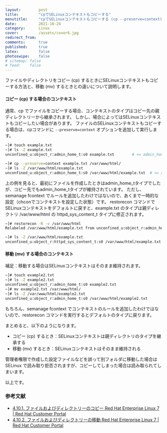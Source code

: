 ```yaml
---
layout:        post
title:         "cpでSELinuxコンテキストもコピーする"
menutitle:     "cpでSELinuxコンテキストもコピーする (cp --preserve=context)"
date:          2021-10-24
category:      Linux
cover:         /assets/cover6.jpg
redirect_from:
comments:      true
published:     true
latex:         false
photoswipe:    false
# sitemap: false
# feed:    false
---
```


ファイルやディレクトリをコピー (cp) するときにSELinuxコンテキストもコピーする方法と、移動 (mv) するときとの違いについて説明します。

#### コピー (cp) する場合のコンテキスト

通常、cp でファイルをコピーする場合、コンテキストのタイプはコピー先の親ディレクトリーから継承されます。
しかし、場合によってはSELinuxコンテキストもコピーしたい場合があります。
ファイルのSELinuxコンテキストもコピーする場合は、cpコマンドに `--preserve=context` オプションを追加して実行します。
```bash
~]# touch example.txt
~]# ls -Z example.txt
unconfined_u:object_r:admin_home_t:s0 example.txt        # <= admin_home_tタイプが付与される

~]# cp --preserve=context example.txt /var/www/html/
~]# ls -Z /var/www/html/example.txt
unconfined_u:object_r:admin_home_t:s0 /var/www/html/example.txt  # <= admin_home_tタイプのままコピーされた
```
上の例を見ると、最初にファイルを作成したときはadmin_home_tタイプでしたが、コピー先でもadmin_home_tタイプが維持されています。
ただし、semanage fcontext でルールを追加したわけではないので、あくまで一時的な設定（chconでコンテキストを設定した状態）です。
restorecon コマンドでSELinuxコンテキストをデフォルトに戻すと、example.txt のタイプは親ディレクトリ /var/www/html の httpd_sys_content_t タイプに修正されます。
```bash
~]# restorecon -R -v /var/www/html
Relabeled /var/www/html/example.txt from unconfined_u:object_r:admin_home_t:s0 to unconfined_u:object_r:httpd_sys_content_t:s0

~]# ls -Z /var/www/html/example.txt
unconfined_u:object_r:httpd_sys_content_t:s0 /var/www/html/example.txt
```

#### 移動 (mv) する場合のコンテキスト
補足：移動する場合はSELinuxコンテキストはそのまま維持されます。
```bash
~]# touch example2.txt
~]# ls -Z example2.txt
unconfined_u:object_r:admin_home_t:s0 example2.txt
~]# mv example2.txt /var/www/html/
~]# ls -Z /var/www/html/example2.txt
unconfined_u:object_r:admin_home_t:s0 /var/www/html/example2.txt
```
もちろん、semanage fcontext でコンテキストのルールを追加したわけではないので、restorecon コマンドを実行するとデフォルトのタイプに戻ります。

まとめると、以下のようになります。
- コピー (cp) するとき：SELinuxコンテキストは親ディレクトリのタイプを継承する
- 移動 (mv) するとき：SELinuxコンテキストはそのまま維持される

管理者権限で作成した設定ファイルなどを誤って別フォルダに移動した場合は SELinux で読み取り拒否されますが、コピーしてしまった場合は読み取られてしまいます。

以上です。

### 参考文献

- [4.10.1. ファイルおよびディレクトリーのコピー Red Hat Enterprise Linux 7 \| Red Hat Customer Portal](https://access.redhat.com/documentation/ja-jp/red_hat_enterprise_linux/7/html/selinux_users_and_administrators_guide/sect-security-enhanced_linux-working_with_selinux-maintaining_selinux_labels_#sect-Security-Enhanced_Linux-Maintaining_SELinux_Labels_-Copying_Files_and_Directories)
- [4.10.2. ファイルおよびディレクトリーの移動 Red Hat Enterprise Linux 7 \| Red Hat Customer Portal](https://access.redhat.com/documentation/ja-jp/red_hat_enterprise_linux/7/html/selinux_users_and_administrators_guide/sect-security-enhanced_linux-working_with_selinux-maintaining_selinux_labels_#sect-Security-Enhanced_Linux-Maintaining_SELinux_Labels_-Moving_Files_and_Directories)
